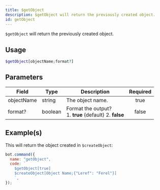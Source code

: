 ```yaml
---
title: $getObject
description: $getObject will return the previously created object.
id: getObject
---
```


`$getObject` will return the previously created object.

## Usage

```php
$getObject[objectName;format?]
```

## Parameters

| Field      | Type    | Description                                                  | Required |
| ---------- | ------- | ------------------------------------------------------------ | :------: |
| objectName | string  | The object name.                                             |   true   |
| format?    | boolean | Format the output? <br /> 1. **true** (default) 2. **false** |  false   |

## Example(s)

This will return the object created in `$createObject`:

```javascript
bot.command({
  name: "getObject",
  code: `
    $getObject[true]
    $createObject[Object Name;{"Leref": "Ferel"}]
    `,
});
```
